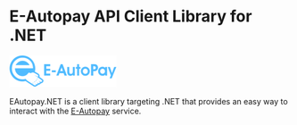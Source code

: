 # E-Autopay API Client Library for .NET

![logo](eautopay-logo.png)

EAutopay.NET is a client library targeting .NET that provides an easy
way to interact with the [E-Autopay](http://e-autopay.com/) service.
